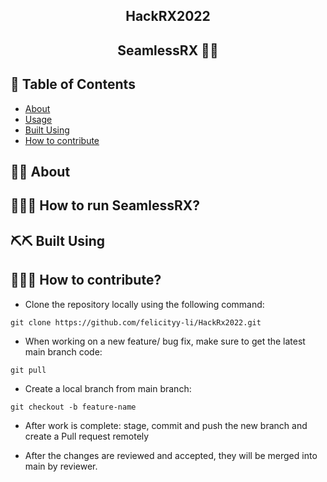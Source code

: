 <h2 align="center">HackRX2022</h2> 

<h2 align="center">SeamlessRX 💊🌿</h2> 
  
## 📝 Table of Contents  
- [About](#about)  
- [Usage](#usage)
- [Built Using](#built_using)
- [How to contribute](#contribution) 

## 💊🌿 About <a name = "#getting_started"></a>

## 🏃‍♀️🏃 How to run SeamlessRX? <a name="usage"></a>  

## ⛏️⛏️ Built Using <a name = "built_using"></a>  

## 👷👷‍♀️ How to contribute? <a name = "contribution"></a> 
- Clone the repository locally using the following command: 
```
git clone https://github.com/felicityy-li/HackRx2022.git
````

- When working on a new feature/ bug fix, make sure to get the latest main branch code:

```
git pull
```

- Create a local branch from main branch:

```
git checkout -b feature-name
```

- After work is complete: stage, commit and push the new branch and create a Pull request remotely

- After the changes are reviewed and accepted, they will be merged into main by reviewer.



